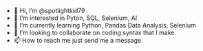 - 👋 Hi, I’m @spotlightkid79
- 👀 I’m interested in Pyton, SQL, Selenium, AI 
- 🌱 I’m currently learning Python, Pandas Data Analysis, Selenium
- 💞️ I’m looking to collaborate on coding syntax that I make.
- 📫 How to reach me just send me a message.

<!---
spotlightkid79/spotlightkid79 is a ✨ special ✨ repository because its `README.md` (this file) appears on your GitHub profile.
You can click the Preview link to take a look at your changes.
--->
